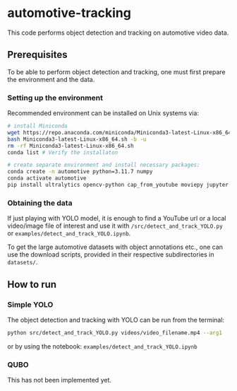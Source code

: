 # automotive-tracking

This code performs object detection and tracking on automotive video data.

## Prerequisites

To be able to perform object detection and tracking, one must first prepare the environment and the data.

### Setting up the environment

Recommended environment can be installed on Unix systems via:
  ```bash
  # install Miniconda
  wget https://repo.anaconda.com/miniconda/Miniconda3-latest-Linux-x86_64.sh
  bash Miniconda3-latest-Linux-x86_64.sh -b -u
  rm -rf Miniconda3-latest-Linux-x86_64.sh
  conda list # Verify the installaton

  # create separate environment and install necessary packages:
  conda create -n automotive python=3.11.7 numpy
  conda activate automotive
  pip install ultralytics opencv-python cap_from_youtube moviepy jupyter
  ```

### Obtaining the data

If just playing with YOLO model, it is enough to find a YouTube url or a local video/image file of interest and use it with `/src/detect_and_track_YOLO.py` or `examples/detect_and_track_YOLO.ipynb`.

To get the large automotive datasets with object annotations etc., one can use the download scripts, provided in their respective subdirectories in `datasets/`.


## How to run

### Simple YOLO

The object detection and tracking with YOLO can be run from the terminal:
```bash
python src/detect_and_track_YOLO.py videos/video_filename.mp4 --arg1
```

or by using the notebook: `examples/detect_and_track_YOLO.ipynb`

### QUBO

This has not been implemented yet.

